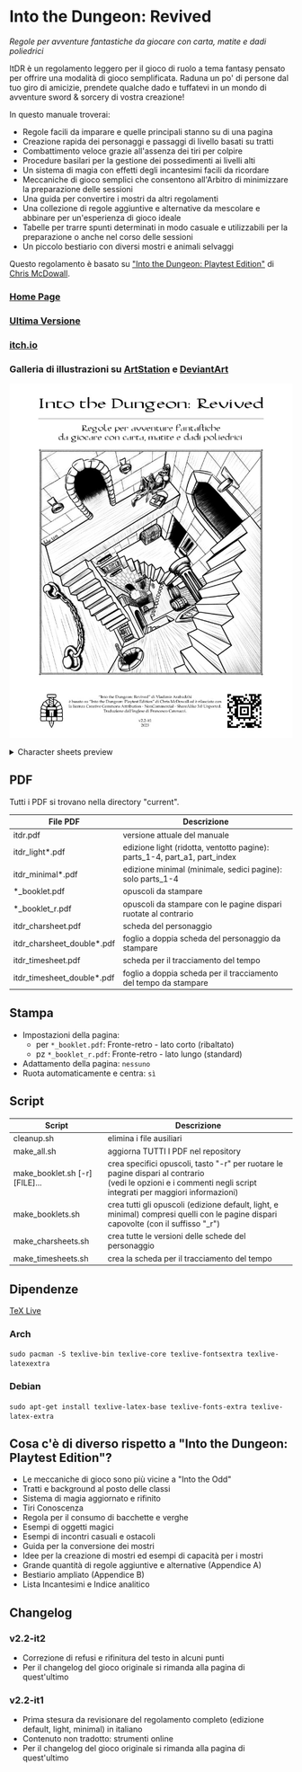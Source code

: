 Into the Dungeon: Revived
=========================

*Regole per avventure fantastiche da giocare con carta, matite e dadi poliedrici*

ItDR è un regolamento leggero per il gioco di ruolo a tema fantasy pensato per offrire una modalità di gioco semplificata. Raduna un po' di persone dal tuo giro di amicizie, prendete qualche dado e tuffatevi in un mondo di avventure sword & sorcery di vostra creazione!

In questo manuale troverai:
* Regole facili da imparare e quelle principali stanno su di una pagina
* Creazione rapida dei personaggi e passaggi di livello basati su tratti
* Combattimento veloce grazie all'assenza dei tiri per colpire
* Procedure basilari per la gestione dei possedimenti ai livelli alti
* Un sistema di magia con effetti degli incantesimi facili da ricordare
* Meccaniche di gioco semplici che consentono all'Arbitro di minimizzare la preparazione delle sessioni
* Una guida per convertire i mostri da altri regolamenti
* Una collezione di regole aggiuntive e alternative da mescolare e abbinare per un'esperienza di gioco ideale
* Tabelle per trarre spunti determinati in modo casuale e utilizzabili per la preparazione o anche nel corso delle sessioni
* Un piccolo bestiario con diversi mostri e animali selvaggi

Questo regolamento è basato su ["Into the Dungeon: Playtest Edition"](https://docs.google.com/file/d/0B6MR1KWIUR9UVVNjeUtvSDZTMUk) di [Chris McDowall](http://www.bastionland.com/).

### [Home Page](https://vladar4.github.io/itdr/)

### [Ultima Versione](https://github.com/Vladar4/itdr/releases/latest)

### [itch.io](https://vladar.itch.io/into-the-dungeon-revived)

### Galleria di illustrazioni su [ArtStation](https://vladar.artstation.com/projects/zAmRZQ) e [DeviantArt](https://www.deviantart.com/vladar4/gallery/68893105/into-the-dungeon-revived)

![ItD:R cover](cover.jpg)
<details>
  <summary>Character sheets preview</summary>
  <img src="charsheets.jpg" alt="ItD:R charsheets"/>
</details>

PDF
----
Tutti i PDF si trovano nella directory "current".

| File PDF | Descrizione |
|---|---|
| itdr.pdf   | versione attuale del manuale |
| itdr_light\*.pdf | edizione light (ridotta, ventotto pagine): parts_1-4, part_a1, part_index |
| itdr_minimal\*.pdf | edizione minimal (minimale, sedici pagine): solo parts_1-4 |
| \*_booklet.pdf   | opuscoli da stampare   |
| \*_booklet_r.pdf | opuscoli da stampare con le pagine dispari ruotate al contrario |
| itdr_charsheet.pdf | scheda del personaggio |
| itdr_charsheet_double\*.pdf | foglio a doppia scheda del personaggio da stampare |
| itdr_timesheet.pdf | scheda per il tracciamento del tempo |
| itdr_timesheet_double\*.pdf | foglio a doppia scheda per il tracciamento del tempo da stampare |

Stampa
--------
* Impostazioni della pagina:
  * per `*_booklet.pdf`: Fronte-retro - lato corto (ribaltato)
  * pz `*_booklet_r.pdf`: Fronte-retro - lato lungo (standard)
* Adattamento della pagina: `nessuno`
* Ruota automaticamente e centra: `sì`

Script
-------
| Script                         | Descrizione                                                                                                             |
|--------------------------------|---------------------------------------------------------------------------------------------------------------------------|
| cleanup.sh                     | elimina i file ausiliari                                                                                                    |
| make_all.sh                    | aggiorna TUTTI I PDF nel repository                                                                                         |
| make_booklet.sh [-r] [FILE]... | crea specifici opuscoli, tasto "-r" per ruotare le pagine dispari al contrario<br />(vedi le opzioni e i commenti negli script integrati per maggiori informazioni) |
| make_booklets.sh               | crea tutti gli opuscoli (edizione default, light, e minimal) compresi quelli con le pagine dispari capovolte (con il suffisso "_r")              |
| make_charsheets.sh             | crea tutte le versioni delle schede del personaggio
| make_timesheets.sh             | crea la scheda per il tracciamento del tempo                                                                                           |

Dipendenze
------------
[TeX Live](https://www.tug.org/texlive/)

### Arch
`sudo pacman -S texlive-bin texlive-core texlive-fontsextra texlive-latexextra`

### Debian
`sudo apt-get install texlive-latex-base texlive-fonts-extra texlive-latex-extra`


Cosa c'è di diverso rispetto a "Into the Dungeon: Playtest Edition"?
------------------------------------------------------------

* Le meccaniche di gioco sono più vicine a "Into the Odd"
* Tratti e background al posto delle classi
* Sistema di magia aggiornato e rifinito
* Tiri Conoscenza
* Regola per il consumo di bacchette e verghe
* Esempi di oggetti magici
* Esempi di incontri casuali e ostacoli
* Guida per la conversione dei mostri
* Idee per la creazione di mostri ed esempi di capacità per i mostri
* Grande quantità di regole aggiuntive e alternative (Appendice A)
* Bestiario ampliato (Appendice B)
* Lista Incantesimi e Indice analitico

Changelog
---------
### v2.2-it2

* Correzione di refusi e rifinitura del testo in alcuni punti
* Per il changelog del gioco originale si rimanda alla pagina di quest'ultimo

### v2.2-it1

* Prima stesura da revisionare del regolamento completo (edizione default, light, minimal) in italiano
* Contenuto non tradotto: strumenti online
* Per il changelog del gioco originale si rimanda alla pagina di quest'ultimo
